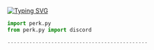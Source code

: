 [![Typing SVG](https://readme-typing-svg.herokuapp.com?font=Roboto+Mono&lines=$-%20hi,%20my%20name%20is%20@voidedveins!%20)](https://git.io/typing-svg)

```python
import perk.py
from perk.py import discord

---------------------------------------------
```

&zwnj; 
&zwnj; 


<p align="center">
  <img src="https://count.getloli.com/get/@knownsrc?theme=asoul"  alt=""/>
</p>

